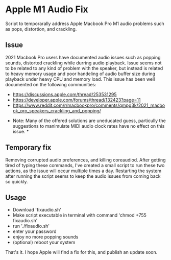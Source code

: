 # Apple M1 Audio Fix
Script to temporarally address Apple Macbook Pro M1 audio problems such as pops, distortion, and crackling.

## Issue ##
2021 Macbook Pro users have documented audio issues such as popping sounds, distorted crackling while durring audio playback.  Issue seems not to be related to any kind of problem with the speaker, but instead is related to heavy memory usage and poor handeling of audio buffer size during playback under heavy CPU and memory load.  This issue has been well documented on the following communities:

- https://discussions.apple.com/thread/253531295
- https://developer.apple.com/forums/thread/132423?page=11
- https://www.reddit.com/r/macbookpro/comments/qmpg3k/2021_macbook_pro_speakers_crackling_and_popping/


* Note: Many of the offered solutions are uneducated guess, particully the suggestions to manimulate MIDI audio clock rates have no effect on this issue. *

## Temporary fix ##
Removing corrupted audio preferences, and killing coreaudiod. After getting tired of typing these commands, I've created a small script to run these two actions, as the issue will occur multiple times a day. Restarting the system after running the script seems to keep the audio issues from coming back so quickly.

## Usage ##
- Download 'fixaudio.sh'
- Make script executable in terminal with command 'chmod +755 fixaudio.sh'
- run './fixaudio.sh'
- enter your password
- enjoy no more popping sounds
- (optional) reboot your system

That's it.  I hope Apple will find a fix for this, and publish an update soon.
